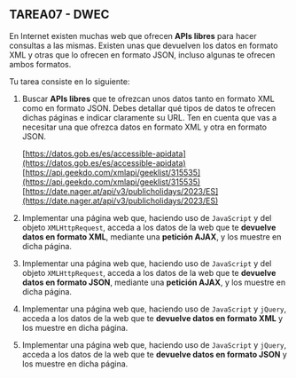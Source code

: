 ## TAREA07 - DWEC
En Internet existen muchas web que ofrecen **APIs libres** para hacer consultas a las mismas. Existen unas que devuelven los datos en formato XML y otras que lo ofrecen en formato JSON, incluso algunas te ofrecen ambos formatos.

Tu tarea consiste en lo siguiente:

1. Buscar **APIs libres** que te ofrezcan unos datos tanto en formato XML como en formato JSON. Debes detallar qué tipos de datos te ofrecen dichas páginas e indicar claramente su URL. Ten en cuenta que vas a necesitar una que ofrezca datos en formato XML y otra en formato JSON.

    [https://datos.gob.es/es/accessible-apidata](https://datos.gob.es/es/accessible-apidata)
    [https://api.geekdo.com/xmlapi/geeklist/315535](https://api.geekdo.com/xmlapi/geeklist/315535)
    [https://date.nager.at/api/v3/publicholidays/2023/ES](https://date.nager.at/api/v3/publicholidays/2023/ES)



2. Implementar una página web que, haciendo uso de ``JavaScript`` y del objeto ``XMLHttpRequest``, acceda a los datos de la web que te **devuelve datos en formato XML**, mediante una **petición AJAX**, y los muestre en dicha página.
3. Implementar una página web que, haciendo uso de ``JavaScript`` y del objeto ``XMLHttpRequest``, acceda a los datos de la web que te **devuelve datos en formato JSON**, mediante una **petición AJAX**, y los muestre en dicha página.
4. Implementar una página web que, haciendo uso de ``JavaScript`` y ``jQuery``, acceda a los datos de la web que te **devuelve datos en formato XML** y los muestre en dicha página.
5. Implementar una página web que, haciendo uso de ``JavaScript`` y ``jQuery``, acceda a los datos de la web que te **devuelve datos en formato JSON** y los muestre en dicha página.